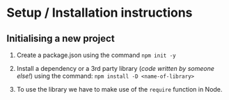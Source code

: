 # Setup / Installation instructions

## Initialising a new project

1. Create a package.json using the command `npm init -y`

2. Install a dependency or a 3rd party library (_code written by someone else!_) using the command:
`npm install -D <name-of-library>`

3. To use the library we have to make use of the `require` function in Node.